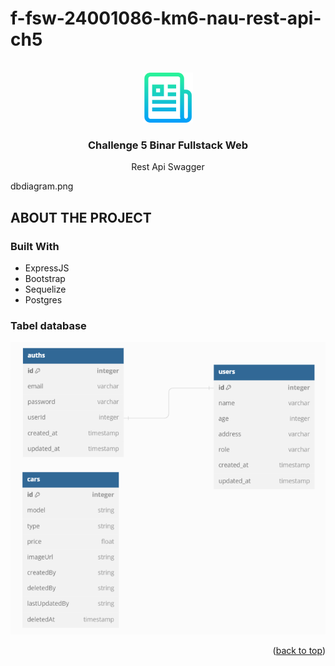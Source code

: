 # f-fsw-24001086-km6-nau-rest-api-ch5
<div id="top"></div>

<br />
<div align="center">
    <img src="docs/logo_rm.png" alt="Logo" width="80" height="80">
  </a>

  <h3 align="center">Challenge 5 Binar Fullstack Web</h3>

  <p align="center">Rest Api Swagger</p>
</div>

dbdiagram.png

## ABOUT THE PROJECT


### Built With

- ExpressJS
- Bootstrap
- Sequelize
- Postgres


### Tabel database

![erd](docs/dbdiagram.png)

<p align="right">(<a href="#top">back to top</a>)</p>
